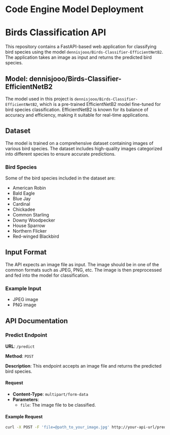# Code Engine Model Deployment
# Birds Classification API

This repository contains a FastAPI-based web application for classifying bird species using the model `dennisjooo/Birds-Classifier-EfficientNetB2`. The application takes an image as input and returns the predicted bird species.

## Model: dennisjooo/Birds-Classifier-EfficientNetB2

The model used in this project is `dennisjooo/Birds-Classifier-EfficientNetB2`, which is a pre-trained EfficientNetB2 model fine-tuned for bird species classification. EfficientNetB2 is known for its balance of accuracy and efficiency, making it suitable for real-time applications.

## Dataset

The model is trained on a comprehensive dataset containing images of various bird species. The dataset includes high-quality images categorized into different species to ensure accurate predictions. 

### Bird Species

Some of the bird species included in the dataset are:
- American Robin
- Bald Eagle
- Blue Jay
- Cardinal
- Chickadee
- Common Starling
- Downy Woodpecker
- House Sparrow
- Northern Flicker
- Red-winged Blackbird

## Input Format

The API expects an image file as input. The image should be in one of the common formats such as JPEG, PNG, etc. The image is then preprocessed and fed into the model for classification.

### Example Input

- JPEG image
- PNG image

## API Documentation

### Predict Endpoint

**URL**: `/predict`

**Method**: `POST`

**Description**: This endpoint accepts an image file and returns the predicted bird species.

#### Request

- **Content-Type**: `multipart/form-data`
- **Parameters**:
  - `file`: The image file to be classified.

#### Example Request

```bash
curl -X POST -F 'file=@path_to_your_image.jpg' http://your-api-url/predict
